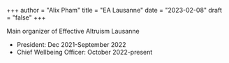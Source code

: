 +++
author = "Alix Pham"
title = "EA Lausanne"
date = "2023-02-08"
draft = "false"
+++

Main organizer of Effective Altruism Lausanne
* President: Dec 2021-September 2022
* Chief Wellbeing Officer: October 2022-present